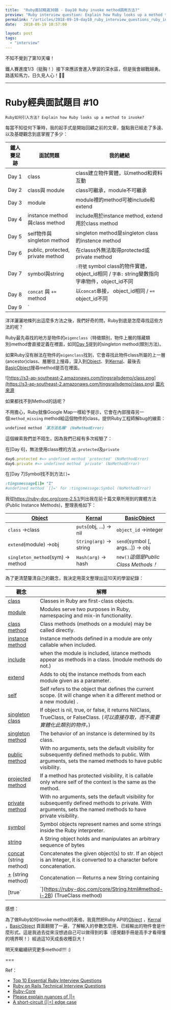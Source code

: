 ```yaml
---
title:  "Ruby面試精選30題 - Day10 Ruby invoke method調用方法?"
preview: "Ruby interview question: Explain how Ruby looks up a method to invoke?"
permalink: "/articles/2018-09-19-day10_ruby_interview_questions_ruby_invoke_method"
date:   2018-09-19 10:57:00

layout: post
tags: 
  - "interview"
---
```


不知不覺到了第10天囉！

鐵人賽進度1/3（挺胸！）接下來應該會進入學習的深水區，但是我會越戰越勇。路遙知馬力，日久見人心！🏃‍♀️
<!-- more -->

---

# Ruby經典面試題目 #10

`Ruby如何引入方法? Explain how Ruby looks up a method to invoke?`

每當不知從何下筆時，我的起手式是開始回顧之前的文章，盤點我已經走了多遠、以及基礎觀念到底掌握了多少：

鐵人賽足跡 | 面試問題 | 我的總結
------------- | ------------- | -------------
Day 1 | class  | class建立物件實體，以method和資料互動
Day 2 | class與 module | class可繼承，module不可繼承
Day 3 | module  | module裡的method可被include和extend
Day 4 | instance method與class method | include用於instance method, extend用於class method
Day 5 | self物件與singleton method  | singleton method是singleton class的instence method
Day 6 | public, protected, private method| 在classs外無法取得protected或private method
Day 7 | symbol與string| `:符號` symbol class的物件實體，object_id相同 / `字串:` string變數指向字串物件，object_id不同
Day 8 | `concat` 與 `+=` method| 以`concat`串接， object_id相同 / `+=` object_id不同
Day 9 |  `||=` method| (or-equals)條件判斷 `a||=b`是 `a || a = b`縮寫，意思為條件運算式 `a ? a : a = b`

洋洋灑灑地條列出這麼多方法之後，我們好奇的問，Ruby到底是怎麼尋找這些方法的呢？

Ruby最先尋找的地方是物件的`eigenclass`（特徵類別，物件上層的隱藏類別)method會直接定義在裡面，如同[Day 5](https://tingtinghsu.github.io/ruby/rails/interview/junior/2018/09/14/day05_ruby_interview_questions_self_-singleton_method.htmln)提到的singleton method(類別方法)。

如果Ruby沒有辦法在物件的`eigenclass`找到，它會尋找此物件class所屬的上一層(ancestor)class、層層往上搜尋，深入到[Object](https://ruby-doc.org/core-2.5.1/Object.html)、到[Kernal](https://ruby-doc.org/core-2.5.1/Kernel.html)、最後去[BasicObject](https://ruby-doc.org/core-2.5.1/BasicObject.html)搜尋method是否在裡面。

![https://s3-ap-southeast-2.amazonaws.com/tingsrailsdemo/class.png](https://s3-ap-southeast-2.amazonaws.com/tingsrailsdemo/class.png) [圖片來源](https://ruby-china.org/topics/33308)

如果都找不到Method的話呢？

不用擔心，Ruby就像Google Map一樣給予提示，它會在內部搜尋另一個:`method_missing` method給這個物件的class，提供Ruby工程師解bug的線索：

```ruby
undefined method `某方法名稱' (NoMethodError)
```

這個線索我們並不陌生，因為我們已經有多次經驗了：

在[Day 6]，無法使用class裡的方法`.protected`及`private`

```ruby
day6.protected #=> undefined method `protected' (NoMethodError)
day6.private #=> undefined method `private' (NoMethodError)
```

在[Day 7]Symbol找不到方法`[]=`

```ruby
:tingsmessage[1]= "Z"
#undefined method `[]=' for :tingsmessage:Symbol (NoMethodError)
```

我從<https://ruby-doc.org/core-2.5.1/>列出我在前十篇文章所用到的實體方法(Public Instance Methods)，整理表格如下：

[Object](https://ruby-doc.org/core-2.5.1/Object.html)| [Kernal](https://ruby-doc.org/core-2.5.1/Kernel.html) | [BasicObject](https://ruby-doc.org/core-2.5.1/BasicObject.html)
------------- | ------------- | -------------
`class` →class | `puts`(obj, ...) → nil  | `object_id` →integer
`extend`(module) →obj  | `String(arg)` → string | `send`(symbol [, args...]) → obj
 `singleton_method`(sym) → method | `Hash(arg)` → hash  |  `new()`*這個是Public Class Methods！*

為了更清楚釐清自己的觀念，我決定用英文整理出這10天的學習紀錄：

觀念 | 解釋
------------- | -------------
 [class](https://ruby-doc.org/core-2.5.1/Class.html)  | Classes in Ruby are first-class objects.
 [module](https://ruby-doc.org/core-2.5.1/doc/syntax/modules_and_classes_rdoc.html) | Modules serve two purposes in Ruby, namespacing and mix-in functionality.
 [class method](https://ruby-doc.org/core-2.5.1/doc/syntax/modules_and_classes_rdoc.html#label-Methods) | Class methods (methods on a module) may be called directly.
[instance method](https://ruby-doc.org/core-2.5.1/doc/syntax/modules_and_classes_rdoc.html#label-Methods) | Instance methods defined in a module are only callable when included.
[include](https://ruby-doc.org/core-2.5.1/Module.html) |when the module is included, istance methods appear as methods in a class. (module methods do not.)
[extend](https://ruby-doc.com/core/Object.html#method-i-extend) | Adds to obj the instance methods from each module given as a parameter.
[self](https://ruby-doc.org/core-2.5.1/doc/syntax/modules_and_classes_rdoc.html#label-self)  | Self refers to the object that defines the current scope. (it will change when it a different method or a new module) .
[singleton class](https://ruby-doc.com/core/Object.html#method-i-singleton_method)  | If object is nil, true, or false, it returns NilClass, TrueClass, or FalseClass. (*可以直接存取，而不需要實體化此類別的物件。*)
[singleton method](https://ruby-doc.org/docs/ruby-doc-bundle/UsersGuide/rg/singletonmethods.html)  | The behavior of an instance is determined by its class.
[public method](https://ruby-doc.com/core/Module.html#method-i-public)| With no arguments, sets the default visibility for subsequently defined methods to public. With arguments, sets the named methods to have public visibility.
[projected method](https://ruby-doc.com/core/Module.html#method-i-protected) | If a method has protected visibility, it is callable only where self of the context is the same as the method.
[private method](https://ruby-doc.com/core/Module.html#method-i-private) | With no arguments, sets the default visibility for subsequently defined methods to private. With arguments, sets the named methods to have private visibility.
[symbol](https://ruby-doc.com/core/Symbol.html)| Symbol objects represent names and some strings inside the Ruby interpreter.
[string](https://ruby-doc.com/core/String.html)| A String object holds and manipulates an arbitrary sequence of bytes
[concat](https://ruby-doc.com/core/String.html#method-i-concat) (string method)| Concatenates the given object(s) to str. If an object is an Integer, it is converted to a character before concatenation.
[+](https://ruby-doc.com/core/String.html#method-i-2B) (string method)| Concatenation — Returns a new String containing
[true`|`](https://ruby-doc.com/core/String.html#method-i-2B) (TrueClass method)| Or—Returns true. As obj is an argument to a method call, it is always evaluated

感想：

為了做Ruby如何invoke method的表格，我竟然把Ruby API的[Object](https://ruby-doc.org/core-2.5.1/Object.html) ，[Kernal](https://ruby-doc.org/core-2.5.1/Kernel.html) ，[BasicObject](https://ruby-doc.org/core-2.5.1/BasicObject.html) 頁面翻閱了一遍，了解輸入的參數怎麼用、已經輸出的物件會是什麼形式。這是我過去從來沒想過自己可以做得到的事（感覺翻手冊是高手才看得懂的境界啊！）經過這10天成長收穫巨大！

明天來繼續研究更多method!!!! :)

===

Ref：

* [Top 10 Essential Ruby Interview Questions](https://blog.bater.gq/ruby/2018/02/02/top-10-essential-ruby-interview-questions.html)
* [Ruby on Rails Technical Interview Questions](https://github.com/timurcatakli/ruby-on-rails-interview-questions-answers)
* [Ruby-Core](https://ruby-doc.com/core/index.html)
* [Please explain nuances of \|\|=](https://groups.google.com/forum/#!topic/comp.lang.ruby/y1Maaqk_Q7c)
* [A short-circuit (\|\|=) edge case](http://davidablack.net/dablog.html#2008/3/25/a-short-circuit-edge-case)
